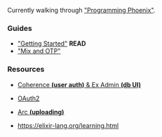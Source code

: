 Currently walking through ["Programming Phoenix"](https://www.amazon.com/Programming-Phoenix-Productive-Reliable-Fast-ebook/dp/B01FRIOYEC/ref=sr_1_1).

### Guides
* ["Getting Started"](https://elixir-lang.org/getting-started/debugging.html#observer) **READ**
* ["Mix and OTP"]( https://elixir-lang.org/getting-started/mix-otp/supervisor-and-application.html#naming-processes)

### Resources
* [Coherence **(user auth)** & Ex Admin **(db UI)**](http://www.akitaonrails.com/2016/12/06/coherence-and-exadmin-devise-and-activeadmin-for-phoenix)
* [OAuth2](https://github.com/scrogson/oauth2)
* [Arc **(uploading)**](https://github.com/stavro/arc)

* https://elixir-lang.org/learning.html

